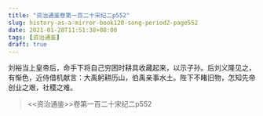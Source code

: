 ```yaml
---
title: "资治通鉴卷第一百二十宋纪二p552"
slug: history-as-a-mirror-book120-song-period2-page552
date: 2021-01-28T11:51:38+08:00
tags: [资治通鉴]
draft: true
---
```


刘裕当上皇帝后，命手下将自己穷困时耕具收藏起来，以示子孙。后刘义隆见之，有惭色，近侍借机献言：大禹躬耕历山，伯禹亲事水土。陛下不睹旧物，怎知先帝创业之艰，社稷之难。
> <<资治通鉴>>卷第一百二十宋纪二p552
